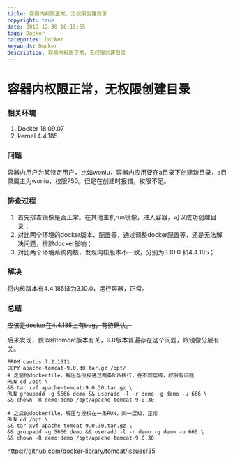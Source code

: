 ```yaml
---
title: 容器内权限正常，无权限创建目录
copyright: true
date: 2019-12-30 10:15:55
tags: Docker
categories: Docker
keywords: Docker
description: 容器内权限正常，无权限创建目录
---
```


# 容器内权限正常，无权限创建目录

### 相关环境

1. Docker 18.09.07
2. kernel 4.4.185

### 问题

容器内用户为某特定用户，比如woniu，容器内应用要在a目录下创建新目录，a目录属主为woniu，权限750。但是在创建时报错，权限不足。

### 排查过程

1. 首先排查镜像是否正常。在其他主机run镜像，进入容器，可以成功创建目录；
2. 对比两个环境的docker版本、配置等，通过调整docker配置等，还是无法解决问题，排除docker影响；
3. 对比两个环境系统内核，发现内核版本不一致，分别为3.10.0 和4.4.185；

### 解决

将内核版本有4.4.185降为3.10.0，运行容器，正常。

### 总结

~~应该是docker在4.4.185上有bug，有待确认。~~

后来发现，貌似和tomcat版本有关，9.0版本普遍存在这个问题，跟镜像分层有关。

```shell
FROM centos:7.2.1511
COPY apache-tomcat-9.0.30.tar.gz /opt/
# 之前的dockerfile，解压与授权通过两条RUN执行，在不同层级，权限有问题
RUN cd /opt \
&& tar xvf apache-tomcat-9.0.30.tar.gz \
RUN groupadd -g 5666 demo && useradd -l -r demo -g demo -u 666 \
&& chown -R demo:demo /opt/apache-tomcat-9.0.30

# 之后的dockerfile，解压与授权在一条RUN，同一层级，正常
RUN cd /opt \
&& tar xvf apache-tomcat-9.0.30.tar.gz \
&& groupadd -g 5666 demo && useradd -l -r demo -g demo -u 666 \
&& chown -R demo:demo /opt/apache-tomcat-9.0.30
```

https://github.com/docker-library/tomcat/issues/35